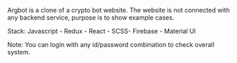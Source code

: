 Argbot is a clone of a crypto bot website. The website is not connected with any backend service, purpose is to show example cases.

Stack: Javascript - Redux - React - SCSS- Firebase - Material UI

Note: You can login with any id/password combination to check overall system.
